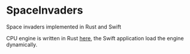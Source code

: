 # SpaceInvaders
Space invaders implemented in Rust and Swift

CPU engine is written in Rust [here](https://github.com/k0Iry/8080-Emulator-in-Rust), the Swift application load the engine dynamically.
